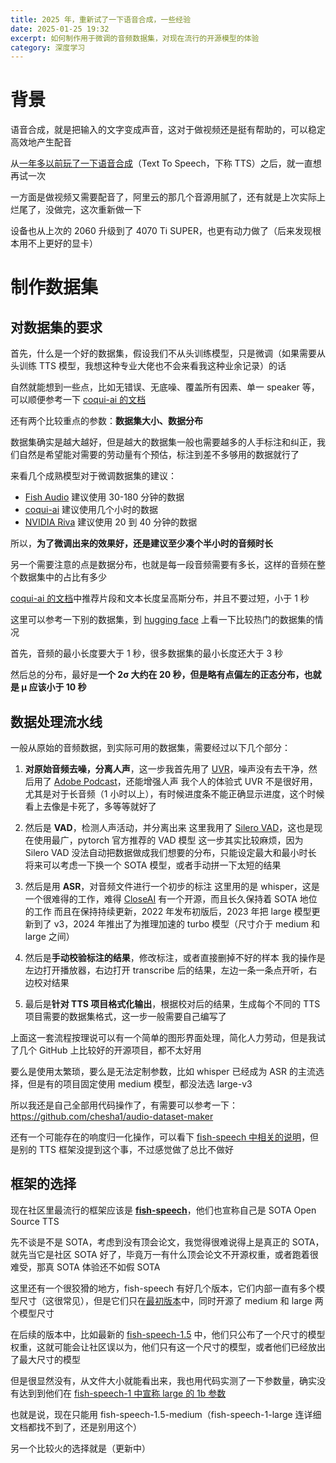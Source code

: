 ```yaml
---
title: 2025 年，重新试了一下语音合成，一些经验
date: 2025-01-25 19:32
excerpt: 如何制作用于微调的音频数据集，对现在流行的开源模型的体验
category: 深度学习
---
```

# 背景
语音合成，就是把输入的文字变成声音，这对于做视频还是挺有帮助的，可以稳定高效地产生配音

从[一年多以前玩了一下语音合成](https://zhuanlan.zhihu.com/p/601536209)（Text To Speech，下称 TTS）之后，就一直想再试一次

一方面是做视频又需要配音了，阿里云的那几个音源用腻了，还有就是上次实际上烂尾了，没做完，这次重新做一下

设备也从上次的 2060 升级到了 4070 Ti SUPER，也更有动力做了（后来发现根本用不上更好的显卡）

# 制作数据集
## 对数据集的要求
首先，什么是一个好的数据集，假设我们不从头训练模型，只是微调（如果需要从头训练 TTS 模型，我想这种专业大佬也不会来看我这种业余记录）的话

自然就能想到一些点，比如无错误、无底噪、覆盖所有因素、单一 speaker 等，可以顺便参考一下 [coqui-ai 的文档](https://docs.coqui.ai/en/latest/what_makes_a_good_dataset.html)

还有两个比较重点的参数：**数据集大小、数据分布**

数据集确实是越大越好，但是越大的数据集一般也需要越多的人手标注和纠正，我们自然是希望能对需要的劳动量有个预估，标注到差不多够用的数据就行了

来看几个成熟模型对于微调数据集的建议：

- [Fish Audio](https://docs.fish.audio/text-to-speech/voice-clone-best-practices) 建议使用 30-180 分钟的数据
- [coqui-ai](https://docs.coqui.ai/en/latest/finetuning.html) 建议使用几个小时的数据
- [NVIDIA Riva](https://github.com/nvidia-riva/tutorials/blob/main/tts-dataset-recording-at-home.md) 建议使用 20 到 40 分钟的数据

所以，**为了微调出来的效果好，还是建议至少凑个半小时的音频时长**

另一个需要注意的点是数据分布，也就是每一段音频需要有多长，这样的音频在整个数据集中的占比有多少

[coqui-ai 的文档](https://docs.coqui.ai/en/latest/what_makes_a_good_dataset.html)中推荐片段和文本长度呈高斯分布，并且不要过短，小于 1 秒

这里可以参考一下别的数据集，到 [hugging face](https://huggingface.co/datasets?modality=modality:audio&sort=trending) 上看一下比较热门的数据集的情况

首先，音频的最小长度要大于 1 秒，很多数据集的最小长度还大于 3 秒

然后总的分布，最好是**一个 2σ 大约在 20 秒，但是略有点偏左的正态分布，也就是 μ 应该小于 10 秒**

## 数据处理流水线
一般从原始的音频数据，到实际可用的数据集，需要经过以下几个部分：

1. **对原始音频去噪，分离人声**，这一步我首先用了 [UVR](https://ultimatevocalremover.com/)，噪声没有去干净，然后用了 [Adobe Podcast](https://podcast.adobe.com/enhance)，还能增强人声
   我个人的体验式 UVR 不是很好用，尤其是对于长音频（1 小时以上），有时候进度条不能正确显示进度，这个时候看上去像是卡死了，多等等就好了

2. 然后是 **VAD**，检测人声活动，并分离出来
   这里我用了 [Silero VAD](https://pytorch.org/hub/snakers4_silero-vad_vad/)，这也是现在使用最广，pytorch 官方推荐的 VAD 模型
   这一步其实比较麻烦，因为 Silero VAD 没法自动把数据做成我们想要的分布，只能设定最大和最小时长
   将来可以考虑一下换一个 SOTA 模型，或者手动拼一下太短的结果

3. 然后是用 **ASR**，对音频文件进行一个初步的标注
   这里用的是 whisper，这是一个很难得的工作，难得 [CloseAI](https://openai.com/) 有一个开源，而且长久保持着 SOTA 地位的工作
   而且在保持持续更新，2022 年发布初版后，2023 年把 large 模型更新到了 v3，2024 年推出了为推理加速的 turbo 模型（尺寸介于 medium 和 large 之间）

4. 然后是**手动校验标注的结果**，修改标注，或者直接删掉不好的样本
   我的操作是左边打开播放器，右边打开 transcribe 后的结果，左边一条一条点开听，右边校对结果

5. 最后是**针对 TTS 项目格式化输出**，根据校对后的结果，生成每个不同的 TTS 项目需要的数据集格式，这一步一般需要自己编写了

上面这一套流程按理说可以有一个简单的图形界面处理，简化人力劳动，但是我试了几个 GitHub 上比较好的开源项目，都不太好用

要么是使用太繁琐，要么是无法定制参数，比如 whisper 已经成为 ASR 的主流选择，但是有的项目固定使用 medium 模型，都没法选 large-v3

所以我还是自己全部用代码操作了，有需要可以参考一下：https://github.com/chesha1/audio-dataset-maker

还有一个可能存在的响度归一化操作，可以看下 [fish-speech 中相关的说明](https://speech.fish.audio/zh/finetune/#1:~:text=%E5%BB%BA%E8%AE%AE%E5%85%88%E5%AF%B9%E6%95%B0%E6%8D%AE%E9%9B%86%E8%BF%9B%E8%A1%8C%E5%93%8D%E5%BA%A6%E5%8C%B9%E9%85%8D%2C%20%E4%BD%A0%E5%8F%AF%E4%BB%A5%E4%BD%BF%E7%94%A8%20fish%2Daudio%2Dpreprocess%20%E6%9D%A5%E5%AE%8C%E6%88%90%E8%BF%99%E4%B8%80%E6%AD%A5%E9%AA%A4.)，但是别的 TTS 框架没提到这个事，不过感觉做了总比不做好

## 框架的选择
现在社区里最流行的框架应该是 [**fish-speech**](https://github.com/fishaudio/fish-speech)，他们也宣称自己是 SOTA Open Source TTS

先不谈是不是 SOTA，考虑到没有顶会论文，我觉得很难说得上是真正的 SOTA，就先当它是社区 SOTA 好了，毕竟万一有什么顶会论文不开源权重，或者跑着很难受，那真 SOTA 体验还不如假 SOTA

这里还有一个很狡猾的地方，fish-speech 有好几个版本，它们内部一直有多个模型尺寸（这很常见），但是它们只在[最初版本](https://huggingface.co/fishaudio/fish-speech-1/tree/main)中，同时开源了 medium 和 large 两个模型尺寸

在后续的版本中，比如最新的 [fish-speech-1.5](https://huggingface.co/fishaudio/fish-speech-1.5/tree/main) 中，他们只公布了一个尺寸的模型权重，这就可能会让社区误以为，他们只有这一个尺寸的模型，或者他们已经放出了最大尺寸的模型

但是很显然没有，从文件大小就能看出来，我也用代码实测了一下参数量，确实没有达到到他们在 [fish-speech-1 中宣称 large 的 1b 参数](https://huggingface.co/blog/lengyue233/fish-speech-1#:~:text=We%20plan%20to%20release%20both%20Medium%20(400M)%20and%20Large%20(1B)%E2%80%99s%20Pretrain%20and%20SFT%20model%20in%20the%20following%20week.)

也就是说，现在只能用 fish-speech-1.5-medium（fish-speech-1-large 连详细文档都找不到了，还是别用这个）

另一个比较火的选择就是（更新中）